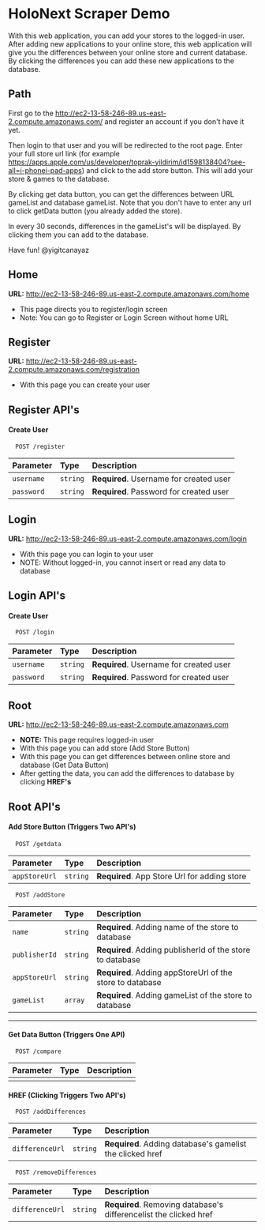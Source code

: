 # HoloNext Scraper Demo

With this web application, you can add your stores to the logged-in user. After adding new applications to your online store, this web application will give you the differences between your online store and current database. By clicking the differences you can add these new applications to the database.

## Path

First go to the http://ec2-13-58-246-89.us-east-2.compute.amazonaws.com/ and register an account if you don't have it yet. 

Then login to that user and you will be redirected to the root page. Enter your full store url link (for example https://apps.apple.com/us/developer/toprak-yildirim/id1598138404?see-all=i-phonei-pad-apps) and click to the add store button. This will add your store & games to the database. 

By clicking get data button, you can get the differences between URL gameList and database gameList. Note that you don't have to enter any url to click getData button (you already added the store). 

In every 30 seconds, differences in the gameList's will be displayed. By clicking them you can add to the database. 

Have fun! @yigitcanayaz

## Home

**URL:** http://ec2-13-58-246-89.us-east-2.compute.amazonaws.com/home

- This page directs you to register/login screen
- Note: You can go to Register or Login Screen without home URL

## Register

**URL:** http://ec2-13-58-246-89.us-east-2.compute.amazonaws.com/registration

- With this page you can create your user

## Register API's

#### Create User

```http
  POST /register
```

| Parameter  | Type     | Description                             |
| :--------- | :------- | :-------------------------------------- |
| `username` | `string` | **Required**. Username for created user |
| `password` | `string` | **Required**. Password for created user |

## Login

**URL:** http://ec2-13-58-246-89.us-east-2.compute.amazonaws.com/login

- With this page you can login to your user
- NOTE: Without logged-in, you cannot insert or read any data to database

## Login API's

#### Create User

```http
  POST /login
```

| Parameter  | Type     | Description                             |
| :--------- | :------- | :-------------------------------------- |
| `username` | `string` | **Required**. Username for created user |
| `password` | `string` | **Required**. Password for created user |

## Root

**URL:** http://ec2-13-58-246-89.us-east-2.compute.amazonaws.com

- **NOTE:** This page requires logged-in user
- With this page you can add store (Add Store Button)
- With this page you can get differences between online store and database (Get Data Button)
- After getting the data, you can add the differences to database by clicking **HREF's**

## Root API's

#### Add Store Button (Triggers Two API's)

####

```http
  POST /getdata
```

| Parameter     | Type     | Description                                  |
| :------------ | :------- | :------------------------------------------- |
| `appStoreUrl` | `string` | **Required**. App Store Url for adding store |

```http
  POST /addStore
```

| Parameter     | Type     | Description                                               |
| :------------ | :------- | :-------------------------------------------------------- |
| `name`        | `string` | **Required**. Adding name of the store to database        |
| `publisherId` | `string` | **Required**. Adding publisherId of the store to database |
| `appStoreUrl` | `string` | **Required**. Adding appStoreUrl of the store to database |
| `gameList`    | `array`  | **Required**. Adding gameList of the store to database    |

---

#### Get Data Button (Triggers One API)

```http
  POST /compare
```

| Parameter | Type | Description |
| :-------- | :--- | :---------- |
|           |      |             |

#### HREF (Clicking Triggers Two API's)

```http
  POST /addDifferences
```

| Parameter       | Type     | Description                                               |
| :-------------- | :------- | :-------------------------------------------------------- |
| `differenceUrl` | `string` | **Required**. Adding database's gamelist the clicked href |

```http
  POST /removeDifferences
```

| Parameter       | Type     | Description                                                       |
| :-------------- | :------- | :---------------------------------------------------------------- |
| `differenceUrl` | `string` | **Required**. Removing database's differencelist the clicked href |
